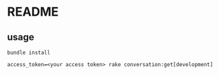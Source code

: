 # README

## usage
```
bundle install

access_token=<your access token> rake conversation:get[development]
```